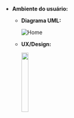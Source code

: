 - **Ambiente do usuário:**
    - **Diagrama UML:**
      
        ![Home](https://github.com/PetJournal/petjournal.android/assets/42920754/26a580eb-4d1d-4aac-a1ba-ef8e33652bb5) 

    - **UX/Design:**
      
        <img src="https://github.com/PetJournal/petjournal.android/assets/42920754/759ab05a-143f-47e8-a454-1d7dd1dfa7b8" width="20.0%">
